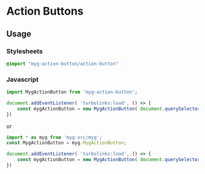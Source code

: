 # Action Buttons

## Usage

### Stylesheets

```sass
@import "myg-action-button/action-button"
```

### Javascript

```js
import MygActionButton from 'myg-action-button';

document.addEventListener( 'turbolinks:load', () => {
    const mygActionButton = new MygActionButton( document.querySelector('.myg-action-button'), {} );
})
```

or

```js
import * as myg from 'myg-src/myg';
const MygActionButton = myg.MygActionButton;

document.addEventListener( 'turbolinks:load', () => {
    const mygActionButton = new MygActionButton( document.querySelector('.myg-action-button'), {} );
})
```
